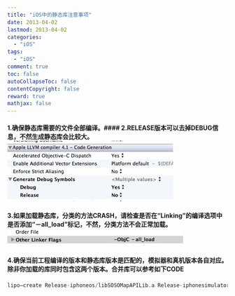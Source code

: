 ```yaml
---
title: "iOS中的静态库注意事项"
date: 2013-04-02
lastmod: 2013-04-02
categories:
  - "iOS"
tags:
  - "iOS"
comment: true
toc: false
autoCollapseToc: false
contentCopyright: false
reward: true
mathjax: false
---
```



#### 1.确保静态库需要的文件全部编译。#### 2.RELEASE版本可以去掉DEBUG信息，不然生成静态库会比较大。![image](/images/post/2013-04-02-ioszhong-de-jing-tai-ku-zhu-yi-shi-xiang/1.jpg) 
#### 3.如果加载静态库，分类的方法CRASH，请检查是否在“Linking”的编译选项中是否添加“－all_load”标记，不然，分类方法不会正常加载。![image](/images/post/2013-04-02-ioszhong-de-jing-tai-ku-zhu-yi-shi-xiang/2.jpg) 
#### 4.确保当前工程编译的版本和静态库版本是匹配的，模拟器和真机版本各自对应。除非你加载的库同时包含这两个版本。合并库可以参考如下CODE

```objective-c
lipo–create Release-iphoneos/libSOSOMapAPILib.a Release-iphonesimulator//libmapApi.a –output /libSOSOMapAPILib.a

```